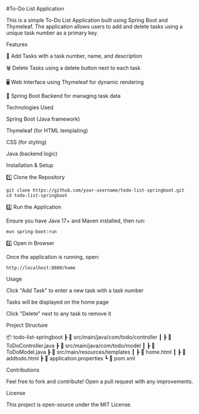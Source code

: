 #To-Do List Application

This is a simple To-Do List Application built using Spring Boot and Thymeleaf. The application allows users to add and delete tasks using a unique task number as a primary key.

Features

📌 Add Tasks with a task number, name, and description

🗑️ Delete Tasks using a delete button next to each task

🖥️ Web Interface using Thymeleaf for dynamic rendering

📂 Spring Boot Backend for managing task data

Technologies Used

Spring Boot (Java framework)

Thymeleaf (for HTML templating)

CSS (for styling)

Java (backend logic)

Installation & Setup

1️⃣ Clone the Repository

    git clone https://github.com/your-username/todo-list-springboot.git
    cd todo-list-springboot

2️⃣ Run the Application

Ensure you have Java 17+ and Maven installed, then run:

    mvn spring-boot:run

3️⃣ Open in Browser

Once the application is running, open:

    http://localhost:8080/home

Usage

Click "Add Task" to enter a new task with a task number

Tasks will be displayed on the home page

Click "Delete" next to any task to remove it

Project Structure

📦 todo-list-springboot
 ┣ 📂 src/main/java/com/todo/controller
 ┃ ┣ 📜 ToDoController.java
 ┣ 📂 src/main/java/com/todo/model
 ┃ ┣ 📜 ToDoModel.java
 ┣ 📂 src/main/resources/templates
 ┃ ┣ 📜 home.html
 ┃ ┣ 📜 addtodo.html
 ┣ 📜 application.properties
 ┗ 📜 pom.xml

Contributions

Feel free to fork and contribute! Open a pull request with any improvements.

License

This project is open-source under the MIT License.

